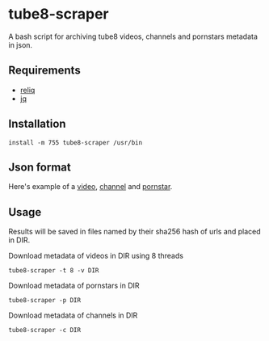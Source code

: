 # tube8-scraper

A bash script for archiving tube8 videos, channels and pornstars metadata in json.

## Requirements

 - [reliq](https://github.com/TUVIMEN/reliq)
 - [jq](https://github.com/stedolan/jq)

## Installation

    install -m 755 tube8-scraper /usr/bin

## Json format

Here's example of a [video](video-example.json), [channel](channel-example.json) and [pornstar](pornstar-example.json).

## Usage

Results will be saved in files named by their sha256 hash of urls and placed in DIR.

Download metadata of videos in DIR using 8 threads

    tube8-scraper -t 8 -v DIR

Download metadata of pornstars in DIR

    tube8-scraper -p DIR

Download metadata of channels in DIR

    tube8-scraper -c DIR
